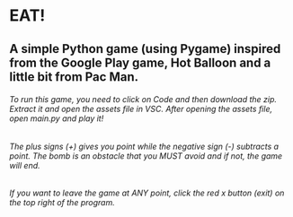 # EAT!
## A simple Python game (using Pygame) inspired from the Google Play game, Hot Balloon and a little bit from Pac Man.
###### To run this game, you need to click on Code and then download the zip. Extract it and open the assets file in VSC. After opening the assets file, open main.py and play it!

###### The plus signs (+) gives you point while the negative sign (-) subtracts a point. The bomb is an obstacle that you MUST avoid and if not, the game will end.

###### If you want to leave the game at ANY point, click the red x button (exit) on the top right of the program.

